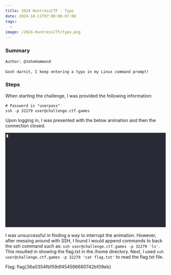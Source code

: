 ```yaml
---
title: 2024 HuntressCTF - Typo
date: 2024-10-11T07:00:00-07:00
tags:
  - 
image: /2024-HuntressCTF/typo.png
---
```


### Summary
```
Author: @JohnHammond

Gosh darnit, I keep entering a typo in my Linux command prompt!
```

### Steps

When starting the challenge, I was provided the following information:

```
# Password is "userpass"
ssh -p 32279 user@challenge.ctf.games
```

Upon logging in, I was presented with the below animation and then the connection closed. 

![](/static/2024-HuntressCTF/train.gif)

I was  unsuccessful in finding a way to interrupt the animation. However, after messing around with SSH, I found I would append commands to back the ssh command such as: `ssh user@challenge.ctf.games -p 32279 'ls'`.  This resulted in showing the flag.txt in the /home directory. Next, I used `ssh user@challenge.ctf.games -p 32279 'cat flag.txt'` to read the flag.txt file.



Flag: flag{36a0354fbf59df454596660742bf09eb}
